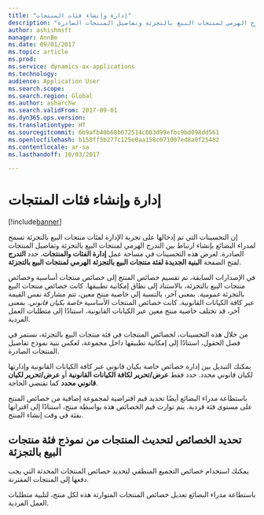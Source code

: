 ```yaml
---
title: "إدارة وإنشاء فئات المنتجات"
description: "يصف هذا الموضوع التحسينات التي تم إدخالها على تجربة الإدارة لفئات منتجات البيع بالتجزئة. تسمح هذه التحسينات لمدراء البضائع بإنشاء ارتباط بين التدرج الهرمي لمنتجات البيع بالتجزئة وتفاصيل المنتجات الصادرة."
author: ashishmsft
manager: AnnBe
ms.date: 09/01/2017
ms.topic: article
ms.prod: 
ms.service: dynamics-ax-applications
ms.technology: 
audience: Application User
ms.search.scope: 
ms.search.region: Global
ms.author: asharchw
ms.search.validFrom: 2017-09-01
ms.dyn365.ops.version: 
ms.translationtype: HT
ms.sourcegitcommit: 6b9afb40b68b672514c083d99efbc9bd098dd561
ms.openlocfilehash: b158ff5b277c125e0aa158c071007ed8a0f25482
ms.contentlocale: ar-sa
ms.lasthandoff: 10/03/2017

---
```


# <a name="product-category-management-and-creation"></a>إدارة وإنشاء فئات المنتجات

[!include[banner](./includes/banner.md)]

إن التحسينات التي تم إدخالها على تجربة الإدارة لفئات منتجات البيع بالتجزئة تسمح لمدراء البضائع بإنشاء ارتباط بين التدرج الهرمي لمنتجات البيع بالتجزئة وتفاصيل المنتجات الصادرة. لعرض هذه التحسينات في مساحة عمل **إدارة الفئات والمنتجات**، حدد **التدرج الهرمي لمنتجات البيع بالتجزئة‏‎** لفتح الصفحة **البنية الجديدة لفئة منتجات البيع بالتجزئة**. 

في الإصدارات السابقة، تم تقسيم خصائص المنتج إلى خصائص منتجات أساسية وخصائص منتجات البيع بالتجزئة، بالاستناد إلى نطاق إمكانية تطبيقها. كانت خصائص منتجات البيع بالتجزئة *عمومية*. بمعنى آخر، بالنسبة إلى خاصية منتج معين، تتم مشاركة نفس القيمة عبر كافة الكيانات القانونية. كانت خصائص المنتجات الأساسية *خاصة بكيان قانوني*. بمعنى آخر، قد تختلف خاصية منتج معين عبر الكيانات القانونية، استنادًا إلى متطلبات العمل الفردية.

من خلال هذه التحسينات، لخصائص المنتجات في فئة منتجات البيع بالتجزئة، نستمر في فصل الحقول، استنادًا إلى إمكانية تطبيقها داخل مجموعة، لعكس بنية نموذج تفاصيل المنتجات الصادرة.

يمكنك التبديل بين إدارة خصائص خاصة بكيان قانوني عبر كافة الكيانات القانونية وإدارتها لكيان قانوني محدد. حدد فقط **عرض/تحرير لكافة الكيانات القانونية** أو **عرض/تحرير لكيان قانوني محدد** كما تقتضي الحاجة.

باستطاعة مدراء البضائع أيضًا تحديد قيم افتراضية لمجموعة إضافية من خصائص المنتج على مستوى فئة فردية. يتم توارث قيم الخصائص هذه بواسطة منتج، استنادًا إلى اقترانها بفئة في وقت إنشاء المنتج.

## <a name="select-properties-to-update-products-from-the-retail-product-category-form"></a>تحديد الخصائص لتحديث المنتجات من نموذج فئة منتجات البيع بالتجزئة

يمكنك استخدام خصائص التجميع المنطقي لتحديد خصائص المنتجات المحدثة التي يجب دفعها إلى المنتجات المقترنة.

باستطاعة مدراء البضائع تعديل خصائص المنتجات المتوارثة هذه لكل منتج، لتلبية متطلبات العمل الفردية.

